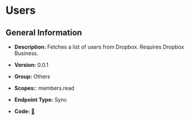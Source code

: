 # Users

## General Information

- **Description:** Fetches a list of users from Dropbox. Requires Dropbox Business.

- **Version:** 0.0.1
- **Group:** Others
- **Scopes:**: members.read
- **Endpoint Type:** Sync
- **Code:** [🔗](https://github.com/NangoHQ/integration-templates/tree/main/integrations/dropbox/syncs/users.ts)
